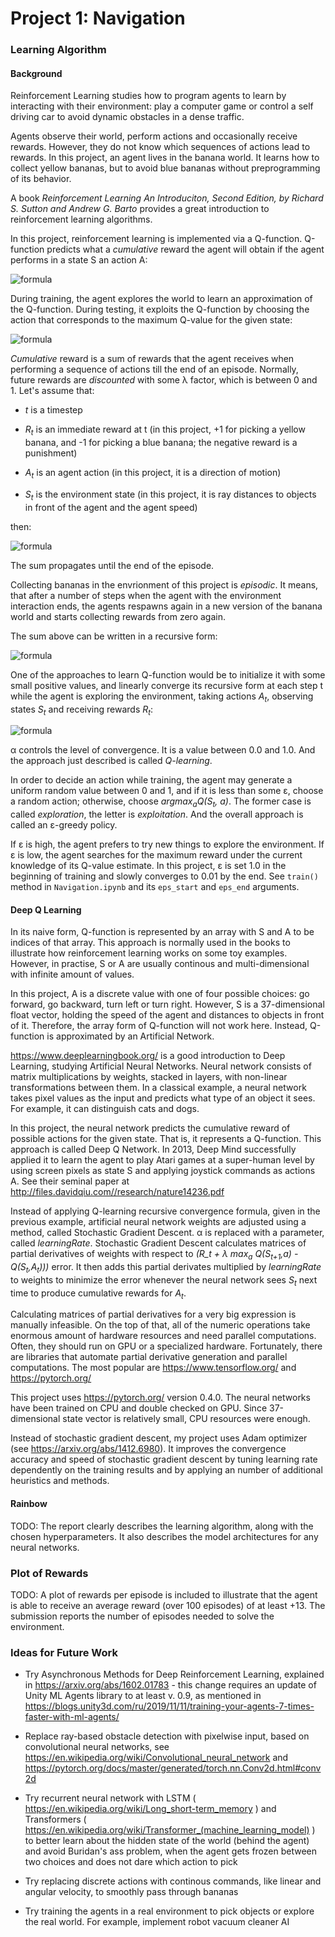 # Project 1: Navigation
### Learning Algorithm

#### Background

Reinforcement Learning studies how to program agents to learn by interacting with their environment: play a computer game or control a self driving car to avoid dynamic obstacles in a dense traffic.

Agents observe their world, perform actions and occasionally receive rewards. However, they do not know which sequences of actions lead to rewards. In this project, an agent lives in the banana world. It learns how to collect yellow bananas, but to avoid blue bananas without preprogramming of its behavior.

A book _Reinforcement Learning An Introduciton, Second Edition, by Richard S. Sutton and Andrew G. Barto_ provides a great introduction to reinforcement learning algorithms.

In this project, reinforcement learning is implemented via a Q-function. Q-function predicts what a _cumulative_ reward the agent will obtain if the agent performs in a state S an action A:

![formula](https://render.githubusercontent.com/render/math?math=Q(S,A))

During training, the agent explores the world to learn an approximation of the Q-function. During testing, it exploits the Q-function by choosing the action that corresponds to the maximum Q-value for the given state:

![formula](https://render.githubusercontent.com/render/math?math=argmax_a%20Q(S,A))

_Cumulative_ reward is a sum of rewards that the agent receives when performing a sequence of actions till the end of an episode. Normally, future rewards are _discounted_ with some &lambda; factor, which is between 0 and 1. Let's assume that:

* _t_ is a timestep

* _R<sub>t</sub>_ is an immediate reward at t (in this project, +1 for picking a yellow banana, and -1 for picking a blue banana; the negative reward is a punishment)

* _A<sub>t</sub>_ is an agent action (in this project, it is a direction of motion)

* _S<sub>t</sub>_ is the environment state (in this project, it is ray distances to objects in front of the agent and the agent speed)

then:

![formula](https://render.githubusercontent.com/render/math?math=Q(S_t,A_t)%20%3D%20R_t%20%2B%20\lambda%20R_{t%2B1}%20%2B%20\lambda^2%20R_{t%2B2}%20%2B%20\lambda^3%20R_{t%2B3}%20%2B%20...)

The sum propagates until the end of the episode.

Collecting bananas in the envrionment of this project is _episodic_. It means, that after a number of steps when the agent with the environment interaction ends, the agents respawns again in a new version of the banana world and starts collecting rewards from zero again.

The sum above can be written in a recursive form:

![formula](https://render.githubusercontent.com/render/math?math=Q(S_t,A_t)%20%3D%20R_t%20%2B%20\lambda%20Q(S_{t%2B1},A_{t%2B1}))

One of the approaches to learn Q-function would be to initialize it with some small positive values, and linearly converge its recursive form at each step t while the agent is exploring the environment, taking actions _A<sub>t</sub>_, observing states _S<sub>t</sub>_ and receiving rewards _R<sub>t</sub>_:

![formula](https://render.githubusercontent.com/render/math?math=Q(S_t,A_t)%20\leftarrow%20Q(S_t,A_t)%20%2B%20\alpha%20(R_t%20%2B%20\lambda%20max_a%20Q(S_{t%2B1},a)-%20Q(S_t,A_t)))

&alpha; controls the level of convergence. It is a value between 0.0 and 1.0. And the approach just described is called _Q-learning_.

In order to decide an action while training, the agent may generate a uniform random value between 0 and 1, and if it is less than some &epsilon;, choose a random action; otherwise, choose _argmax<sub>a</sub>Q(S<sub>t</sub>, a)_. The former case is called _exploration_, the letter is _exploitation_. And the overall approach is called an &epsilon;-greedy policy.

If &epsilon; is high, the agent prefers to try new things to explore the environment. If &epsilon; is low, the agent searches for the maximum reward under the current knowledge of its Q-value estimate. In this project, &epsilon; is set 1.0 in the beginning of training and slowly converges to 0.01 by the end. See ```train()``` method in ```Navigation.ipynb``` and its ```eps_start``` and ```eps_end``` arguments.

#### Deep Q Learning

In its naive form, Q-function is represented by an array with S and A to be indices of that array. This approach is normally used in the books to illustrate how reinforcement learning works on some toy examples. However, in practise, S or A are usually continous and multi-dimensional with infinite amount of values.

In this project, A is a discrete value with one of four possible choices: go forward, go backward, turn left or turn right. However, S is a 37-dimensional float vector, holding the speed of the agent and distances to objects in front of it. Therefore, the array form of Q-function will not work here. Instead, Q-function is approximated by an Artificial Network.

https://www.deeplearningbook.org/ is a good introduction to Deep Learning, studying Artificial Neural Networks. Neural network consists of matrix multiplications by weights, stacked in layers, with non-linear transformations between them. In a classical example, a neural network takes pixel values as the input and predicts what type of an object it sees. For example, it can distinguish cats and dogs.

In this project, the neural network predicts the cumulative reward of possible actions for the given state. That is, it represents a Q-function. This approach is called Deep Q Network. In 2013, Deep Mind successfully applied it to learn the agent to play Atari games at a super-human level by using screen pixels as state S and applying joystick commands as actions A. See their seminal paper at http://files.davidqiu.com//research/nature14236.pdf

Instead of applying Q-learning recursive convergence formula, given in the previous example, artificial neural network weights are adjusted using a method, called Stochastic Gradient Descent. &alpha; is replaced with a parameter, called _learningRate_. Stochastic Gradient Descent calculates matrices of partial derivatives of weights with respect to _(R_t + &lambda; max<sub>a</sub> Q(S<sub>t+1</sub>,a) - Q(S<sub>t</sub>,A<sub>t</sub>)))_ error. It then adds this partial derivates multiplied by _learningRate_ to weights to minimize the error whenever the neural network sees _S<sub>t</sub>_ next time to produce cumulative rewards for _A<sub>t</sub>_.

Calculating matrices of partial derivatives for a very big expression is manually infeasible. On the top of that, all of the numeric operations take enormous amount of hardware resources and need parallel computations. Often, they should run on GPU or a specialized hardware. Fortunately, there are libraries that automate partial derivative generation and parallel computations. The most popular are https://www.tensorflow.org/ and https://pytorch.org/

This project uses https://pytorch.org/ version 0.4.0. The neural networks have been trained on CPU and double checked on GPU. Since 37-dimensional state vector is relatively small, CPU resources were enough.

Instead of stochastic gradient descent, my project uses Adam optimizer (see https://arxiv.org/abs/1412.6980). It improves the convergence accuracy and speed of stochastic gradient descent by tuning learning rate dependently on the training results and by applying an number of additional heuristics and methods.


#### Rainbow

TODO: The report clearly describes the learning algorithm, along with the chosen hyperparameters. It also describes the model architectures for any neural networks.

### Plot of Rewards

TODO: A plot of rewards per episode is included to illustrate that the agent is able to receive an average reward (over 100 episodes) of at least +13. The submission reports the number of episodes needed to solve the environment.

### Ideas for Future Work

* Try Asynchronous Methods for Deep Reinforcement Learning, explained in https://arxiv.org/abs/1602.01783 - this change requires an update of Unity ML Agents library to at least v. 0.9, as mentioned in https://blogs.unity3d.com/ru/2019/11/11/training-your-agents-7-times-faster-with-ml-agents/

* Replace ray-based obstacle detection with pixelwise input, based on convolutional neural networks, see https://en.wikipedia.org/wiki/Convolutional_neural_network and https://pytorch.org/docs/master/generated/torch.nn.Conv2d.html#conv2d

* Try recurrent neural network with LSTM ( https://en.wikipedia.org/wiki/Long_short-term_memory ) and Transformers ( https://en.wikipedia.org/wiki/Transformer_(machine_learning_model) ) to better learn about the hidden state of the world (behind the agent) and avoid Buridan's ass problem, when the agent gets frozen between two choices and does not dare which action to pick

* Try replacing discrete actions with continous commands, like linear and angular velocity, to smoothly pass through bananas

* Try training the agents in a real environment to pick objects or explore the real world. For example, implement robot vacuum cleaner AI
